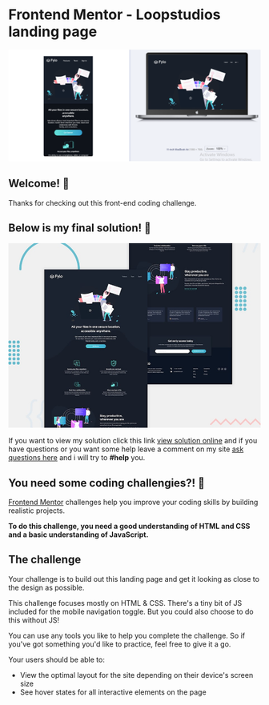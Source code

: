 # Frontend Mentor - Loopstudios landing page

![Design preview for the Fylo dark theme landing page challenge](/images/LTPreview.PNG)

## Welcome! 👋

Thanks for checking out this front-end coding challenge.
## Below is my final solution! 👋
![My solution in mockup view](/images/desktop-preview.jpg)

If you want to view my solution click this link [view solution online](https://fyloweb-m.pages.dev) and if you have questions or you want some help leave a comment on my site [ask questions here](https://masiko-d.pages.pages.dev)  and i will try to **#help** you.


## You need some coding challengies?! 👋
[Frontend Mentor](https://www.frontendmentor.io) challenges help you improve your coding skills by building realistic projects.
  



  
**To do this challenge, you need a good understanding of HTML and CSS and a basic understanding of JavaScript.**

## The challenge

Your challenge is to build out this landing page and get it looking as close to the design as possible.

This challenge focuses mostly on HTML & CSS. There's a tiny bit of JS included for the mobile navigation toggle. But you could also choose to do this without JS!

You can use any tools you like to help you complete the challenge. So if you've got something you'd like to practice, feel free to give it a go.

Your users should be able to:

- View the optimal layout for the site depending on their device's screen size
- See hover states for all interactive elements on the page
